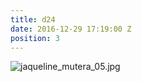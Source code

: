 ```yaml
---
title: d24
date: 2016-12-29 17:19:00 Z
position: 3
---
```


![jaqueline_mutera_05.jpg](/uploads/jaqueline_mutera_05.jpg)